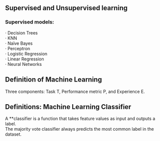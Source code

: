 
## Supervised and Unsupervised learning
### Supervised models:<br>
· Decision Trees<br>
· KNN<br>
· Naïve Bayes<br>
· Perceptron<br>
· Logistic Regression<br>
· Linear Regression<br>
· Neural Networks<br>

## Definition of Machine Learning
Three components: Task T, Performance metric P, and Experience E.

## Definitions: Machine Learning Classifier
A **classifier is a function that takes feature values as input and outputs a label. <br>
The majority vote classifier always predicts the most common label in the dataset. <br>
